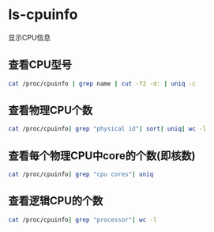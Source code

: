 # ls-cpuinfo
显示CPU信息



## 查看CPU型号
```sh
cat /proc/cpuinfo | grep name | cut -f2 -d: | uniq -c
```

## 查看物理CPU个数
```sh
cat /proc/cpuinfo| grep "physical id"| sort| uniq| wc -l
```

## 查看每个物理CPU中core的个数(即核数)
```sh
cat /proc/cpuinfo| grep "cpu cores"| uniq
```

## 查看逻辑CPU的个数
```sh
cat /proc/cpuinfo| grep "processor"| wc -l
```
